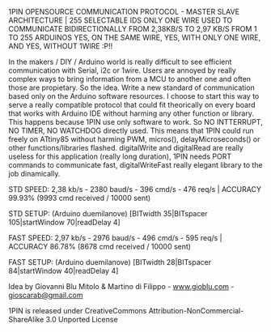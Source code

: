 1PIN OPENSOURCE COMMUNICATION PROTOCOL - MASTER SLAVE ARCHITECTURE | 255 SELECTABLE IDS
ONLY ONE WIRE USED TO COMMUNICATE BIDIRECTIONALLY FROM 2,38KB/S TO 2,97 KB/S FROM 1 TO 255 ARDUINOS
YES, ON THE SAME WIRE, YES, WITH ONLY ONE WIRE, AND YES, WITHOUT 1WIRE :P!!

In the makers / DIY / Arduino world is really difficult to see efficient communication with Serial, i2c or 1wire.
Users are annoyed by really complex ways to bring information from a MCU to another one and often those are propietary.
So the idea. Write a new standard of communication based only on the Arduino software resources.
I choose to start this way to serve a really compatible protocol that could fit theorically on every board that works
with Arduino IDE without harming any other function or library. This happens because 1PIN use only software to work.
So NO INTTERRUPT, NO TIMER, NO WATCHDOG directly used. This means that 1PIN could run freely on ATtiny85 without 
harming PWM, micros(), delayMicroseconds() or other functions/libraries flashed. 
digitalWrite and digitalRead are really useless for this application (really long duration), 1PIN needs PORT commands
to communicate fast, digitalWriteFast really elegant library to the job dinamically.

STD SPEED:  2,38 kb/s - 2380 baud/s - 396 cmd/s - 476 req/s | ACCURACY 99.93% (9993 cmd received / 10000 sent)

STD SETUP:  (Arduino duemilanove) [BITwidth 35|BITspacer 105|startWindow 70|readDelay 4]

FAST SPEED: 2,97 kb/s - 2976 baud/s - 496 cmd/s - 595 req/s | ACCURACY 86.78% (8678 cmd received / 10000 sent)

FAST SETUP: (Arduino duemilanove) [BITwidth 28|BITspacer  84|startWindow 40|readDelay 4]

Idea by Giovanni Blu Mitolo & Martino di Filippo - www.gioblu.com - gioscarab@gmail.com

1PIN is released under CreativeCommons Attribution-NonCommercial-ShareAlike 3.0 Unported License





